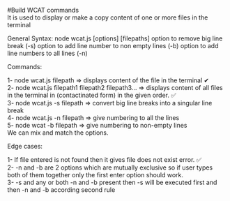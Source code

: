 #Build WCAT commands
<br>It is used to display or make a copy content of one or more files in the terminal

General Syntax: node wcat.js [options] [filepaths] option to remove big line break (-s) option to add line number to non empty lines (-b) option to add line numbers to all lines (-n)

Commands:

1- node wcat.js filepath => displays content of the file in the terminal ✔
<br>2- node wcat.js filepath1 filepath2 filepath3... => displays content of all files in the terminal in (contactinated form) in the given order. ✅
<br>3- node wcat.js -s filepath => convert big line breaks into a singular line break
<br>4- node wcat.js -n filepath => give numbering to all the lines
<br>5- node wcat -b filepath => give numbering to non-empty lines
<br>We can mix and match the options.

Edge cases:

1- If file entered is not found then it gives file does not exist error. ✅
<br>2- -n and -b are 2 options which are mutually exclusive so if user types both of them together only the first enter option should work.
<br>3- -s and any or both -n and -b present then -s will be executed first and then -n and -b according second rule
